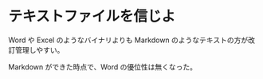 # テキストファイルを信じよ

Word や Excel のようなバイナリよりも Markdown のようなテキストの方が改訂管理しやすい。

Markdown ができた時点で、Word の優位性は無くなった。
